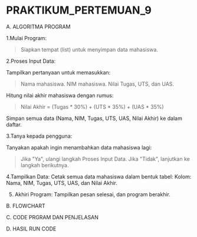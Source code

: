 # PRAKTIKUM_PERTEMUAN_9

A. ALGORITMA PROGRAM

1.Mulai Program:

>Siapkan tempat (list) untuk menyimpan data mahasiswa.

2.Proses Input Data:

Tampilkan pertanyaan untuk memasukkan:
>Nama mahasiswa.
>NIM mahasiswa.
>Nilai Tugas, UTS, dan UAS.

Hitung nilai akhir mahasiswa dengan rumus:
>Nilai Akhir = (Tugas * 30%) + (UTS * 35%) + (UAS * 35%)

Simpan semua data (Nama, NIM, Tugas, UTS, UAS, Nilai Akhir) ke dalam daftar.

3.Tanya kepada pengguna:

Tanyakan apakah ingin menambahkan data mahasiswa lagi:
>Jika "Ya", ulangi langkah Proses Input Data.
>Jika "Tidak", lanjutkan ke langkah berikutnya.

4.Tampilkan Data:
Cetak semua data mahasiswa dalam bentuk tabel:
Kolom: Nama, NIM, Tugas, UTS, UAS, dan Nilai Akhir.

5. Akhiri Program:
Tampilkan pesan selesai, dan program berakhir.

B. FLOWCHART


C. CODE PRGRAM DAN PENJELASAN


D. HASIL RUN CODE

